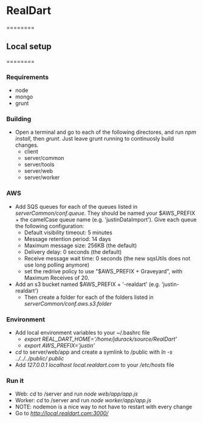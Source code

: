 # RealDart
========

## Local setup
========

### Requirements
- node
- mongo
- grunt

### Building
- Open a terminal and go to each of the following directores, and run *npm install*, then *grunt*.  Just leave grunt running to continuosly build changes.
  - client
  - server/common
  - server/tools
  - server/web
  - server/worker

### AWS
- Add SQS queues for each of the queues listed in *serverCommon/conf.queue*.  They should be named your $AWS_PREFIX + the camelCase queue name (e.g. 'justinDataImport').  Give each queue the following configuration:
  - Default visibility timeout: 5 minutes
  - Message retention period: 14 days
  - Maximum message size: 256KB (the default)
  - Delivery delay: 0 seconds (the default)
  - Receive message wait time: 0 seconds  (the new sqsUtils does not use long polling anymore)
  - set the redrive policy to use "$AWS_PREFIX + Graveyard", with Maximum Receives of 20.
- Add an s3 bucket named $AWS_PREFIX + '-realdart' (e.g. 'justin-realdart')
  - Then create a folder for each of the folders listed in *serverCommon/conf.aws.s3.folder*

### Environment
- Add local environment variables to your ~/.bashrc file
  - *export REAL_DART_HOME='/home/jdurack/source/RealDart'*
  - *export AWS_PREFIX='justin'*
- *cd* to server/web/app and create a symlink to /public with *ln -s ../../../public/ public*
- Add *127.0.0.1 localhost local.realdart.com* to your */etc/hosts* file

### Run it
- Web: *cd* to /server and run *node web/app/app.js*
- Worker: *cd* to /server and run *node worker/app/app.js*
- NOTE: nodemon is a nice way to not have to restart with every change
- Go to *http://local.realdart.com:3000/*